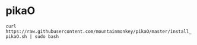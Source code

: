 # pikaO
`curl https://raw.githubusercontent.com/mountainmonkey/pikaO/master/install_pikaO.sh | sudo bash `
